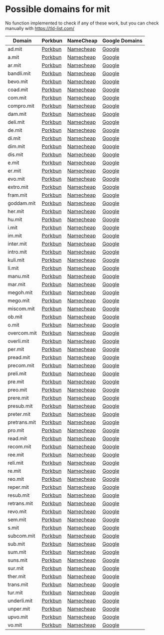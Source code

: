 # Possible domains for mit

No function implemented to check if any of these work, but you can check manually with https://tld-list.com/

| Domain | Porkbun | NameCheap | Google Domains |
|---|---|---|---|
| ad.mit | [Porkbun](https://porkbun.com/checkout/search?prb=e814663da1&tlds=&idnLanguage=&search=search&q=ad.mit) | [Namecheap](https://www.namecheap.com/domains/registration/results/?domain=ad.mit) | [Google](https://domains.google.com/registrar/search?searchTerm=ad.mit) |
| a.mit | [Porkbun](https://porkbun.com/checkout/search?prb=e814663da1&tlds=&idnLanguage=&search=search&q=a.mit) | [Namecheap](https://www.namecheap.com/domains/registration/results/?domain=a.mit) | [Google](https://domains.google.com/registrar/search?searchTerm=a.mit) |
| ar.mit | [Porkbun](https://porkbun.com/checkout/search?prb=e814663da1&tlds=&idnLanguage=&search=search&q=ar.mit) | [Namecheap](https://www.namecheap.com/domains/registration/results/?domain=ar.mit) | [Google](https://domains.google.com/registrar/search?searchTerm=ar.mit) |
| bandli.mit | [Porkbun](https://porkbun.com/checkout/search?prb=e814663da1&tlds=&idnLanguage=&search=search&q=bandli.mit) | [Namecheap](https://www.namecheap.com/domains/registration/results/?domain=bandli.mit) | [Google](https://domains.google.com/registrar/search?searchTerm=bandli.mit) |
| bevo.mit | [Porkbun](https://porkbun.com/checkout/search?prb=e814663da1&tlds=&idnLanguage=&search=search&q=bevo.mit) | [Namecheap](https://www.namecheap.com/domains/registration/results/?domain=bevo.mit) | [Google](https://domains.google.com/registrar/search?searchTerm=bevo.mit) |
| coad.mit | [Porkbun](https://porkbun.com/checkout/search?prb=e814663da1&tlds=&idnLanguage=&search=search&q=coad.mit) | [Namecheap](https://www.namecheap.com/domains/registration/results/?domain=coad.mit) | [Google](https://domains.google.com/registrar/search?searchTerm=coad.mit) |
| com.mit | [Porkbun](https://porkbun.com/checkout/search?prb=e814663da1&tlds=&idnLanguage=&search=search&q=com.mit) | [Namecheap](https://www.namecheap.com/domains/registration/results/?domain=com.mit) | [Google](https://domains.google.com/registrar/search?searchTerm=com.mit) |
| compro.mit | [Porkbun](https://porkbun.com/checkout/search?prb=e814663da1&tlds=&idnLanguage=&search=search&q=compro.mit) | [Namecheap](https://www.namecheap.com/domains/registration/results/?domain=compro.mit) | [Google](https://domains.google.com/registrar/search?searchTerm=compro.mit) |
| dam.mit | [Porkbun](https://porkbun.com/checkout/search?prb=e814663da1&tlds=&idnLanguage=&search=search&q=dam.mit) | [Namecheap](https://www.namecheap.com/domains/registration/results/?domain=dam.mit) | [Google](https://domains.google.com/registrar/search?searchTerm=dam.mit) |
| deli.mit | [Porkbun](https://porkbun.com/checkout/search?prb=e814663da1&tlds=&idnLanguage=&search=search&q=deli.mit) | [Namecheap](https://www.namecheap.com/domains/registration/results/?domain=deli.mit) | [Google](https://domains.google.com/registrar/search?searchTerm=deli.mit) |
| de.mit | [Porkbun](https://porkbun.com/checkout/search?prb=e814663da1&tlds=&idnLanguage=&search=search&q=de.mit) | [Namecheap](https://www.namecheap.com/domains/registration/results/?domain=de.mit) | [Google](https://domains.google.com/registrar/search?searchTerm=de.mit) |
| di.mit | [Porkbun](https://porkbun.com/checkout/search?prb=e814663da1&tlds=&idnLanguage=&search=search&q=di.mit) | [Namecheap](https://www.namecheap.com/domains/registration/results/?domain=di.mit) | [Google](https://domains.google.com/registrar/search?searchTerm=di.mit) |
| dim.mit | [Porkbun](https://porkbun.com/checkout/search?prb=e814663da1&tlds=&idnLanguage=&search=search&q=dim.mit) | [Namecheap](https://www.namecheap.com/domains/registration/results/?domain=dim.mit) | [Google](https://domains.google.com/registrar/search?searchTerm=dim.mit) |
| dis.mit | [Porkbun](https://porkbun.com/checkout/search?prb=e814663da1&tlds=&idnLanguage=&search=search&q=dis.mit) | [Namecheap](https://www.namecheap.com/domains/registration/results/?domain=dis.mit) | [Google](https://domains.google.com/registrar/search?searchTerm=dis.mit) |
| e.mit | [Porkbun](https://porkbun.com/checkout/search?prb=e814663da1&tlds=&idnLanguage=&search=search&q=e.mit) | [Namecheap](https://www.namecheap.com/domains/registration/results/?domain=e.mit) | [Google](https://domains.google.com/registrar/search?searchTerm=e.mit) |
| er.mit | [Porkbun](https://porkbun.com/checkout/search?prb=e814663da1&tlds=&idnLanguage=&search=search&q=er.mit) | [Namecheap](https://www.namecheap.com/domains/registration/results/?domain=er.mit) | [Google](https://domains.google.com/registrar/search?searchTerm=er.mit) |
| evo.mit | [Porkbun](https://porkbun.com/checkout/search?prb=e814663da1&tlds=&idnLanguage=&search=search&q=evo.mit) | [Namecheap](https://www.namecheap.com/domains/registration/results/?domain=evo.mit) | [Google](https://domains.google.com/registrar/search?searchTerm=evo.mit) |
| extro.mit | [Porkbun](https://porkbun.com/checkout/search?prb=e814663da1&tlds=&idnLanguage=&search=search&q=extro.mit) | [Namecheap](https://www.namecheap.com/domains/registration/results/?domain=extro.mit) | [Google](https://domains.google.com/registrar/search?searchTerm=extro.mit) |
| fram.mit | [Porkbun](https://porkbun.com/checkout/search?prb=e814663da1&tlds=&idnLanguage=&search=search&q=fram.mit) | [Namecheap](https://www.namecheap.com/domains/registration/results/?domain=fram.mit) | [Google](https://domains.google.com/registrar/search?searchTerm=fram.mit) |
| goddam.mit | [Porkbun](https://porkbun.com/checkout/search?prb=e814663da1&tlds=&idnLanguage=&search=search&q=goddam.mit) | [Namecheap](https://www.namecheap.com/domains/registration/results/?domain=goddam.mit) | [Google](https://domains.google.com/registrar/search?searchTerm=goddam.mit) |
| her.mit | [Porkbun](https://porkbun.com/checkout/search?prb=e814663da1&tlds=&idnLanguage=&search=search&q=her.mit) | [Namecheap](https://www.namecheap.com/domains/registration/results/?domain=her.mit) | [Google](https://domains.google.com/registrar/search?searchTerm=her.mit) |
| hu.mit | [Porkbun](https://porkbun.com/checkout/search?prb=e814663da1&tlds=&idnLanguage=&search=search&q=hu.mit) | [Namecheap](https://www.namecheap.com/domains/registration/results/?domain=hu.mit) | [Google](https://domains.google.com/registrar/search?searchTerm=hu.mit) |
| i.mit | [Porkbun](https://porkbun.com/checkout/search?prb=e814663da1&tlds=&idnLanguage=&search=search&q=i.mit) | [Namecheap](https://www.namecheap.com/domains/registration/results/?domain=i.mit) | [Google](https://domains.google.com/registrar/search?searchTerm=i.mit) |
| im.mit | [Porkbun](https://porkbun.com/checkout/search?prb=e814663da1&tlds=&idnLanguage=&search=search&q=im.mit) | [Namecheap](https://www.namecheap.com/domains/registration/results/?domain=im.mit) | [Google](https://domains.google.com/registrar/search?searchTerm=im.mit) |
| inter.mit | [Porkbun](https://porkbun.com/checkout/search?prb=e814663da1&tlds=&idnLanguage=&search=search&q=inter.mit) | [Namecheap](https://www.namecheap.com/domains/registration/results/?domain=inter.mit) | [Google](https://domains.google.com/registrar/search?searchTerm=inter.mit) |
| intro.mit | [Porkbun](https://porkbun.com/checkout/search?prb=e814663da1&tlds=&idnLanguage=&search=search&q=intro.mit) | [Namecheap](https://www.namecheap.com/domains/registration/results/?domain=intro.mit) | [Google](https://domains.google.com/registrar/search?searchTerm=intro.mit) |
| kuli.mit | [Porkbun](https://porkbun.com/checkout/search?prb=e814663da1&tlds=&idnLanguage=&search=search&q=kuli.mit) | [Namecheap](https://www.namecheap.com/domains/registration/results/?domain=kuli.mit) | [Google](https://domains.google.com/registrar/search?searchTerm=kuli.mit) |
| li.mit | [Porkbun](https://porkbun.com/checkout/search?prb=e814663da1&tlds=&idnLanguage=&search=search&q=li.mit) | [Namecheap](https://www.namecheap.com/domains/registration/results/?domain=li.mit) | [Google](https://domains.google.com/registrar/search?searchTerm=li.mit) |
| manu.mit | [Porkbun](https://porkbun.com/checkout/search?prb=e814663da1&tlds=&idnLanguage=&search=search&q=manu.mit) | [Namecheap](https://www.namecheap.com/domains/registration/results/?domain=manu.mit) | [Google](https://domains.google.com/registrar/search?searchTerm=manu.mit) |
| mar.mit | [Porkbun](https://porkbun.com/checkout/search?prb=e814663da1&tlds=&idnLanguage=&search=search&q=mar.mit) | [Namecheap](https://www.namecheap.com/domains/registration/results/?domain=mar.mit) | [Google](https://domains.google.com/registrar/search?searchTerm=mar.mit) |
| megoh.mit | [Porkbun](https://porkbun.com/checkout/search?prb=e814663da1&tlds=&idnLanguage=&search=search&q=megoh.mit) | [Namecheap](https://www.namecheap.com/domains/registration/results/?domain=megoh.mit) | [Google](https://domains.google.com/registrar/search?searchTerm=megoh.mit) |
| mego.mit | [Porkbun](https://porkbun.com/checkout/search?prb=e814663da1&tlds=&idnLanguage=&search=search&q=mego.mit) | [Namecheap](https://www.namecheap.com/domains/registration/results/?domain=mego.mit) | [Google](https://domains.google.com/registrar/search?searchTerm=mego.mit) |
| miscom.mit | [Porkbun](https://porkbun.com/checkout/search?prb=e814663da1&tlds=&idnLanguage=&search=search&q=miscom.mit) | [Namecheap](https://www.namecheap.com/domains/registration/results/?domain=miscom.mit) | [Google](https://domains.google.com/registrar/search?searchTerm=miscom.mit) |
| ob.mit | [Porkbun](https://porkbun.com/checkout/search?prb=e814663da1&tlds=&idnLanguage=&search=search&q=ob.mit) | [Namecheap](https://www.namecheap.com/domains/registration/results/?domain=ob.mit) | [Google](https://domains.google.com/registrar/search?searchTerm=ob.mit) |
| o.mit | [Porkbun](https://porkbun.com/checkout/search?prb=e814663da1&tlds=&idnLanguage=&search=search&q=o.mit) | [Namecheap](https://www.namecheap.com/domains/registration/results/?domain=o.mit) | [Google](https://domains.google.com/registrar/search?searchTerm=o.mit) |
| overcom.mit | [Porkbun](https://porkbun.com/checkout/search?prb=e814663da1&tlds=&idnLanguage=&search=search&q=overcom.mit) | [Namecheap](https://www.namecheap.com/domains/registration/results/?domain=overcom.mit) | [Google](https://domains.google.com/registrar/search?searchTerm=overcom.mit) |
| overli.mit | [Porkbun](https://porkbun.com/checkout/search?prb=e814663da1&tlds=&idnLanguage=&search=search&q=overli.mit) | [Namecheap](https://www.namecheap.com/domains/registration/results/?domain=overli.mit) | [Google](https://domains.google.com/registrar/search?searchTerm=overli.mit) |
| per.mit | [Porkbun](https://porkbun.com/checkout/search?prb=e814663da1&tlds=&idnLanguage=&search=search&q=per.mit) | [Namecheap](https://www.namecheap.com/domains/registration/results/?domain=per.mit) | [Google](https://domains.google.com/registrar/search?searchTerm=per.mit) |
| pread.mit | [Porkbun](https://porkbun.com/checkout/search?prb=e814663da1&tlds=&idnLanguage=&search=search&q=pread.mit) | [Namecheap](https://www.namecheap.com/domains/registration/results/?domain=pread.mit) | [Google](https://domains.google.com/registrar/search?searchTerm=pread.mit) |
| precom.mit | [Porkbun](https://porkbun.com/checkout/search?prb=e814663da1&tlds=&idnLanguage=&search=search&q=precom.mit) | [Namecheap](https://www.namecheap.com/domains/registration/results/?domain=precom.mit) | [Google](https://domains.google.com/registrar/search?searchTerm=precom.mit) |
| preli.mit | [Porkbun](https://porkbun.com/checkout/search?prb=e814663da1&tlds=&idnLanguage=&search=search&q=preli.mit) | [Namecheap](https://www.namecheap.com/domains/registration/results/?domain=preli.mit) | [Google](https://domains.google.com/registrar/search?searchTerm=preli.mit) |
| pre.mit | [Porkbun](https://porkbun.com/checkout/search?prb=e814663da1&tlds=&idnLanguage=&search=search&q=pre.mit) | [Namecheap](https://www.namecheap.com/domains/registration/results/?domain=pre.mit) | [Google](https://domains.google.com/registrar/search?searchTerm=pre.mit) |
| preo.mit | [Porkbun](https://porkbun.com/checkout/search?prb=e814663da1&tlds=&idnLanguage=&search=search&q=preo.mit) | [Namecheap](https://www.namecheap.com/domains/registration/results/?domain=preo.mit) | [Google](https://domains.google.com/registrar/search?searchTerm=preo.mit) |
| prere.mit | [Porkbun](https://porkbun.com/checkout/search?prb=e814663da1&tlds=&idnLanguage=&search=search&q=prere.mit) | [Namecheap](https://www.namecheap.com/domains/registration/results/?domain=prere.mit) | [Google](https://domains.google.com/registrar/search?searchTerm=prere.mit) |
| presub.mit | [Porkbun](https://porkbun.com/checkout/search?prb=e814663da1&tlds=&idnLanguage=&search=search&q=presub.mit) | [Namecheap](https://www.namecheap.com/domains/registration/results/?domain=presub.mit) | [Google](https://domains.google.com/registrar/search?searchTerm=presub.mit) |
| preter.mit | [Porkbun](https://porkbun.com/checkout/search?prb=e814663da1&tlds=&idnLanguage=&search=search&q=preter.mit) | [Namecheap](https://www.namecheap.com/domains/registration/results/?domain=preter.mit) | [Google](https://domains.google.com/registrar/search?searchTerm=preter.mit) |
| pretrans.mit | [Porkbun](https://porkbun.com/checkout/search?prb=e814663da1&tlds=&idnLanguage=&search=search&q=pretrans.mit) | [Namecheap](https://www.namecheap.com/domains/registration/results/?domain=pretrans.mit) | [Google](https://domains.google.com/registrar/search?searchTerm=pretrans.mit) |
| pro.mit | [Porkbun](https://porkbun.com/checkout/search?prb=e814663da1&tlds=&idnLanguage=&search=search&q=pro.mit) | [Namecheap](https://www.namecheap.com/domains/registration/results/?domain=pro.mit) | [Google](https://domains.google.com/registrar/search?searchTerm=pro.mit) |
| read.mit | [Porkbun](https://porkbun.com/checkout/search?prb=e814663da1&tlds=&idnLanguage=&search=search&q=read.mit) | [Namecheap](https://www.namecheap.com/domains/registration/results/?domain=read.mit) | [Google](https://domains.google.com/registrar/search?searchTerm=read.mit) |
| recom.mit | [Porkbun](https://porkbun.com/checkout/search?prb=e814663da1&tlds=&idnLanguage=&search=search&q=recom.mit) | [Namecheap](https://www.namecheap.com/domains/registration/results/?domain=recom.mit) | [Google](https://domains.google.com/registrar/search?searchTerm=recom.mit) |
| ree.mit | [Porkbun](https://porkbun.com/checkout/search?prb=e814663da1&tlds=&idnLanguage=&search=search&q=ree.mit) | [Namecheap](https://www.namecheap.com/domains/registration/results/?domain=ree.mit) | [Google](https://domains.google.com/registrar/search?searchTerm=ree.mit) |
| reli.mit | [Porkbun](https://porkbun.com/checkout/search?prb=e814663da1&tlds=&idnLanguage=&search=search&q=reli.mit) | [Namecheap](https://www.namecheap.com/domains/registration/results/?domain=reli.mit) | [Google](https://domains.google.com/registrar/search?searchTerm=reli.mit) |
| re.mit | [Porkbun](https://porkbun.com/checkout/search?prb=e814663da1&tlds=&idnLanguage=&search=search&q=re.mit) | [Namecheap](https://www.namecheap.com/domains/registration/results/?domain=re.mit) | [Google](https://domains.google.com/registrar/search?searchTerm=re.mit) |
| reo.mit | [Porkbun](https://porkbun.com/checkout/search?prb=e814663da1&tlds=&idnLanguage=&search=search&q=reo.mit) | [Namecheap](https://www.namecheap.com/domains/registration/results/?domain=reo.mit) | [Google](https://domains.google.com/registrar/search?searchTerm=reo.mit) |
| reper.mit | [Porkbun](https://porkbun.com/checkout/search?prb=e814663da1&tlds=&idnLanguage=&search=search&q=reper.mit) | [Namecheap](https://www.namecheap.com/domains/registration/results/?domain=reper.mit) | [Google](https://domains.google.com/registrar/search?searchTerm=reper.mit) |
| resub.mit | [Porkbun](https://porkbun.com/checkout/search?prb=e814663da1&tlds=&idnLanguage=&search=search&q=resub.mit) | [Namecheap](https://www.namecheap.com/domains/registration/results/?domain=resub.mit) | [Google](https://domains.google.com/registrar/search?searchTerm=resub.mit) |
| retrans.mit | [Porkbun](https://porkbun.com/checkout/search?prb=e814663da1&tlds=&idnLanguage=&search=search&q=retrans.mit) | [Namecheap](https://www.namecheap.com/domains/registration/results/?domain=retrans.mit) | [Google](https://domains.google.com/registrar/search?searchTerm=retrans.mit) |
| revo.mit | [Porkbun](https://porkbun.com/checkout/search?prb=e814663da1&tlds=&idnLanguage=&search=search&q=revo.mit) | [Namecheap](https://www.namecheap.com/domains/registration/results/?domain=revo.mit) | [Google](https://domains.google.com/registrar/search?searchTerm=revo.mit) |
| sem.mit | [Porkbun](https://porkbun.com/checkout/search?prb=e814663da1&tlds=&idnLanguage=&search=search&q=sem.mit) | [Namecheap](https://www.namecheap.com/domains/registration/results/?domain=sem.mit) | [Google](https://domains.google.com/registrar/search?searchTerm=sem.mit) |
| s.mit | [Porkbun](https://porkbun.com/checkout/search?prb=e814663da1&tlds=&idnLanguage=&search=search&q=s.mit) | [Namecheap](https://www.namecheap.com/domains/registration/results/?domain=s.mit) | [Google](https://domains.google.com/registrar/search?searchTerm=s.mit) |
| subcom.mit | [Porkbun](https://porkbun.com/checkout/search?prb=e814663da1&tlds=&idnLanguage=&search=search&q=subcom.mit) | [Namecheap](https://www.namecheap.com/domains/registration/results/?domain=subcom.mit) | [Google](https://domains.google.com/registrar/search?searchTerm=subcom.mit) |
| sub.mit | [Porkbun](https://porkbun.com/checkout/search?prb=e814663da1&tlds=&idnLanguage=&search=search&q=sub.mit) | [Namecheap](https://www.namecheap.com/domains/registration/results/?domain=sub.mit) | [Google](https://domains.google.com/registrar/search?searchTerm=sub.mit) |
| sum.mit | [Porkbun](https://porkbun.com/checkout/search?prb=e814663da1&tlds=&idnLanguage=&search=search&q=sum.mit) | [Namecheap](https://www.namecheap.com/domains/registration/results/?domain=sum.mit) | [Google](https://domains.google.com/registrar/search?searchTerm=sum.mit) |
| suns.mit | [Porkbun](https://porkbun.com/checkout/search?prb=e814663da1&tlds=&idnLanguage=&search=search&q=suns.mit) | [Namecheap](https://www.namecheap.com/domains/registration/results/?domain=suns.mit) | [Google](https://domains.google.com/registrar/search?searchTerm=suns.mit) |
| sur.mit | [Porkbun](https://porkbun.com/checkout/search?prb=e814663da1&tlds=&idnLanguage=&search=search&q=sur.mit) | [Namecheap](https://www.namecheap.com/domains/registration/results/?domain=sur.mit) | [Google](https://domains.google.com/registrar/search?searchTerm=sur.mit) |
| ther.mit | [Porkbun](https://porkbun.com/checkout/search?prb=e814663da1&tlds=&idnLanguage=&search=search&q=ther.mit) | [Namecheap](https://www.namecheap.com/domains/registration/results/?domain=ther.mit) | [Google](https://domains.google.com/registrar/search?searchTerm=ther.mit) |
| trans.mit | [Porkbun](https://porkbun.com/checkout/search?prb=e814663da1&tlds=&idnLanguage=&search=search&q=trans.mit) | [Namecheap](https://www.namecheap.com/domains/registration/results/?domain=trans.mit) | [Google](https://domains.google.com/registrar/search?searchTerm=trans.mit) |
| tur.mit | [Porkbun](https://porkbun.com/checkout/search?prb=e814663da1&tlds=&idnLanguage=&search=search&q=tur.mit) | [Namecheap](https://www.namecheap.com/domains/registration/results/?domain=tur.mit) | [Google](https://domains.google.com/registrar/search?searchTerm=tur.mit) |
| underli.mit | [Porkbun](https://porkbun.com/checkout/search?prb=e814663da1&tlds=&idnLanguage=&search=search&q=underli.mit) | [Namecheap](https://www.namecheap.com/domains/registration/results/?domain=underli.mit) | [Google](https://domains.google.com/registrar/search?searchTerm=underli.mit) |
| unper.mit | [Porkbun](https://porkbun.com/checkout/search?prb=e814663da1&tlds=&idnLanguage=&search=search&q=unper.mit) | [Namecheap](https://www.namecheap.com/domains/registration/results/?domain=unper.mit) | [Google](https://domains.google.com/registrar/search?searchTerm=unper.mit) |
| upvo.mit | [Porkbun](https://porkbun.com/checkout/search?prb=e814663da1&tlds=&idnLanguage=&search=search&q=upvo.mit) | [Namecheap](https://www.namecheap.com/domains/registration/results/?domain=upvo.mit) | [Google](https://domains.google.com/registrar/search?searchTerm=upvo.mit) |
| vo.mit | [Porkbun](https://porkbun.com/checkout/search?prb=e814663da1&tlds=&idnLanguage=&search=search&q=vo.mit) | [Namecheap](https://www.namecheap.com/domains/registration/results/?domain=vo.mit) | [Google](https://domains.google.com/registrar/search?searchTerm=vo.mit) |
